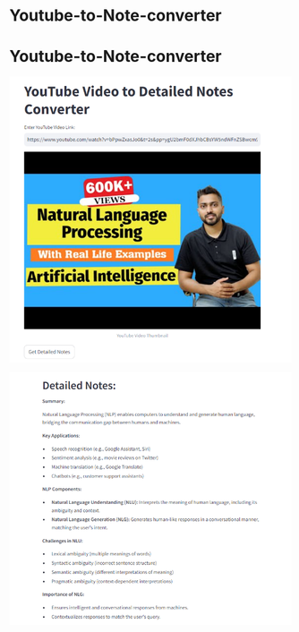 ﻿# Youtube-to-Note-converter
# Youtube-to-Note-converter
![This photo shows the procedure to copy and paste the link of youtube video whose note need to be extracted](YT_Link.png)

![This photo shows the notes which is extracted from the Youtube video](ExtractedNote.png)
